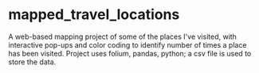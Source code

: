 # mapped_travel_locations
A web-based mapping project of some of the places I've visited, with interactive pop-ups and color coding to identify number of times a place has been visited. Project uses folium, pandas, python; a csv file is used to store the data.
